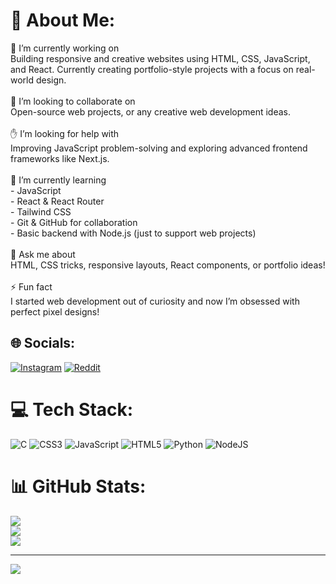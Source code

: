 # 💫 About Me:
🔭 I’m currently working on  <br>Building responsive and creative websites using HTML, CSS, JavaScript, and React. Currently creating portfolio-style projects with a focus on real-world design.<br><br>🤝 I’m looking to collaborate on  <br>Open-source web projects, or any creative web development ideas.<br><br>✋ I’m looking for help with  <br>Improving JavaScript problem-solving and exploring advanced frontend frameworks like Next.js.<br><br> 🌱 I’m currently learning  <br>- JavaScript  <br>- React & React Router  <br>- Tailwind CSS  <br>- Git & GitHub for collaboration  <br>- Basic backend with Node.js (just to support web projects)<br><br>💬 Ask me about  <br>HTML, CSS tricks, responsive layouts, React components, or portfolio ideas!<br><br>⚡ Fun fact  <br>I started web development out of curiosity and now I’m obsessed with perfect pixel designs!<br>


## 🌐 Socials:
[![Instagram](https://img.shields.io/badge/Instagram-%23E4405F.svg?logo=Instagram&logoColor=white)](https://instagram.com/@buggedbyyou) [![Reddit](https://img.shields.io/badge/Reddit-%23FF4500.svg?logo=Reddit&logoColor=white)](https://reddit.com/user/u/Just-Half8596) 

# 💻 Tech Stack:
![C](https://img.shields.io/badge/c-%2300599C.svg?style=for-the-badge&logo=c&logoColor=white) ![CSS3](https://img.shields.io/badge/css3-%231572B6.svg?style=for-the-badge&logo=css3&logoColor=white) ![JavaScript](https://img.shields.io/badge/javascript-%23323330.svg?style=for-the-badge&logo=javascript&logoColor=%23F7DF1E) ![HTML5](https://img.shields.io/badge/html5-%23E34F26.svg?style=for-the-badge&logo=html5&logoColor=white) ![Python](https://img.shields.io/badge/python-3670A0?style=for-the-badge&logo=python&logoColor=ffdd54) ![NodeJS](https://img.shields.io/badge/node.js-6DA55F?style=for-the-badge&logo=node.js&logoColor=white)
# 📊 GitHub Stats:
![](https://github-readme-stats.vercel.app/api?username=VanshKumar56&theme=dark&hide_border=false&include_all_commits=false&count_private=false)<br/>
![](https://nirzak-streak-stats.vercel.app/?user=VanshKumar56&theme=dark&hide_border=false)<br/>
![](https://github-readme-stats.vercel.app/api/top-langs/?username=VanshKumar56&theme=dark&hide_border=false&include_all_commits=false&count_private=false&layout=compact)

---
[![](https://visitcount.itsvg.in/api?id=VanshKumar56&icon=0&color=0)](https://visitcount.itsvg.in)

<!-- Proudly created with GPRM ( https://gprm.itsvg.in ) -->
